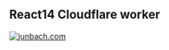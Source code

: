 ## React14 Cloudflare worker

[![junbach.com](https://circleci.com/gh/junbach/cloudflare-worker-sample.svg?style=svg)](https://github.com/JunBach/cloudflare-worker-sample)